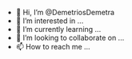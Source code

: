 - 👋 Hi, I’m @DemetriosDemetra
- 👀 I’m interested in ...
- 🌱 I’m currently learning ...
- 💞️ I’m looking to collaborate on ...
- 📫 How to reach me ...

<!---
DemetriosDemetra/DemetriosDemetra is a ✨ special ✨ repository because its `README.md` (this file) appears on your GitHub profile.
You can click the Preview link to take a look at your changes.
--->
